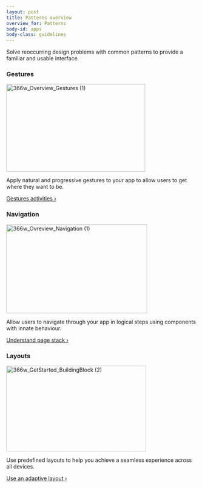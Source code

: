```yaml
---
layout: post
title: Patterns overview
overview_for: Patterns
body-id: apps
body-class: guidelines
---
```


<div class="row">
  <div class="col-8">
    <p>Solve reoccurring design problems with common patterns to provide a familiar and usable interface.</p>
  </div>
</div>

<div class="p-strip">
  <div class="row">
    <div class="col-10">
      <div class="row">
        <div class="col-5">
          <h3>Gestures</h3>
          <img src="{{ site.assets_path }}eab8c5a2-366w_Overview_Gestures-1.png" alt="366w_Overview_Gestures (1)" width="366" height="230">
          <p>Apply natural and progressive gestures to your app to allow users to get where they want to be.</p>
          <p><a title="Design vision" href="/apps/patterns/gestures">Gestures activities&nbsp;&rsaquo;</a></p>
        </div>
        <div class="col-5">
          <h3>Navigation</h3>
          <img src="{{ site.assets_path }}801c7daa-366w_Ovreview_Navigation-1.png" alt="366w_Ovreview_Navigation (1)" width="371" height="233">
          <p>Allow users to navigate through your app in logical steps using components with innate behaviour.</p>
          <p><a title="Design vision" href="/apps/patterns/navigation">Understand page stack&nbsp;&rsaquo;</a></p>
        </div>
      </div>
    </div>
  </div>

  <div class="row">
    <div class="col-5">
      <h3>Layouts</h3>
      <img src="{{ site.assets_path }}33684f26-366w_GetStarted_BuildingBlock-2.png" alt="366w_GetStarted_BuildingBlock (2)" width="368" height="225">
      <p>Use predefined layouts to help you achieve a seamless experience across all devices.</p>
      <p><a title="Layout" href="/apps/patterns/layouts">Use an adaptive layout&nbsp;&rsaquo;</a></p>
    </div>
  </div>
</div>
